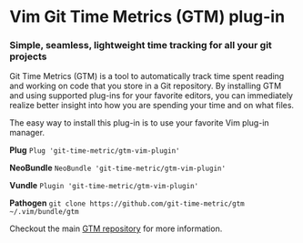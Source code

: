# Vim Git Time Metrics (GTM) plug-in
### Simple, seamless, lightweight time tracking for all your git projects

Git Time Metrics (GTM) is a tool to automatically track time spent reading and working on code that you store in a Git repository. By installing GTM and using supported plug-ins for your favorite editors, you can immediately realize better insight into how you are spending your time and on what files.  

The easy way to install this plug-in is to use your favorite Vim plug-in manager. 

**Plug**
`Plug 'git-time-metric/gtm-vim-plugin'`

**NeoBundle**
`NeoBundle 'git-time-metric/gtm-vim-plugin'`

**Vundle**
`Plugin 'git-time-metric/gtm-vim-plugin'`

**Pathogen**
`git clone https://github.com/git-time-metric/gtm ~/.vim/bundle/gtm`

Checkout the main [GTM repository](https://github.com/git-time-metric/gtm) for more information.
